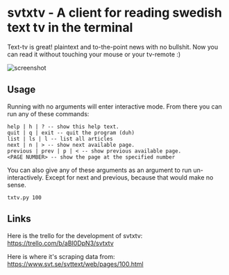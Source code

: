 # svtxtv - A client for reading swedish text tv in the terminal

Text-tv is great! plaintext and to-the-point news with no bullshit.
Now you can read it without touching your mouse or your tv-remote :)

![screenshot](https://raw.githubusercontent.com/voidcase/svtxtv/master/svtxtv_screenshot.png)

## Usage

Running with no arguments will enter interactive mode.
From there you can run any of these commands:

	help | h | ? -- show this help text.
	quit | q | exit -- quit the program (duh)
	list | ls | l -- list all articles
	next | n | > -- show next available page.
	previous | prev | p | < -- show previous available page.
	<PAGE NUMBER> -- show the page at the specified number

You can also give any of these arguments as an argument to run un-interactively. Except for next and previous, because that would make no sense.

`
txtv.py 100
`

## Links

Here is the trello for the development of svtxtv: https://trello.com/b/aBI0DpN3/svtxtv

Here is where it's scraping data from: https://www.svt.se/svttext/web/pages/100.html
